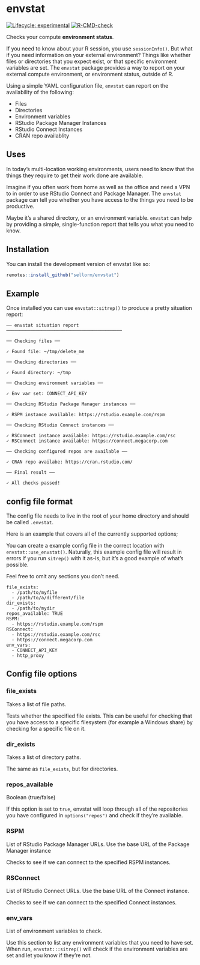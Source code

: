 
<!-- README.md is generated from README.Rmd. Please edit that file -->

# envstat

<!-- badges: start -->

[![Lifecycle:
experimental](https://img.shields.io/badge/lifecycle-experimental-orange.svg)](https://lifecycle.r-lib.org/articles/stages.html#experimental)
[![R-CMD-check](https://github.com/sellorm/envstat/workflows/R-CMD-check/badge.svg)](https://github.com/sellorm/envstat/actions)
<!-- badges: end -->

Checks your compute **environment status**.

If you need to know about your R session, you use `sessionInfo()`. But
what if you need information on your external environment? Things like
whether files or directories that you expect exist, or that specific
environment variables are set. The `envstat` package provides a way to
report on your external compute environment, or environment status,
outside of R.

Using a simple YAML configuration file, `envstat` can report on the
availability of the following:

-   Files
-   Directories
-   Environment variables
-   RStudio Package Manager Instances
-   RStudio Connect Instances
-   CRAN repo availablity

## Uses

In today’s multi-location working environments, users need to know that
the things they require to get their work done are available.

Imagine if you often work from home as well as the office and need a VPN
to in order to use RStudio Connect and Package Manager. The `envstat`
package can tell you whether you have access to the things you need to
be productive.

Maybe it’s a shared directory, or an environment variable. `envstat` can
help by providing a simple, single-function report that tells you what
you need to know.

## Installation

You can install the development version of envstat like so:

``` r
remotes::install_github("sellorm/envstat")
```

## Example

Once installed you can use `envstat::sitrep()` to produce a pretty
situation report:

    ── envstat situation report ───────────────────────────────────────────

    ── Checking files ──

    ✓ Found file: ~/tmp/delete_me

    ── Checking directories ──

    ✓ Found directory: ~/tmp

    ── Checking environment variables ──

    ✓ Env var set: CONNECT_API_KEY

    ── Checking RStudio Package Manager instances ──

    ✓ RSPM instance available: https://rstudio.example.com/rspm

    ── Checking RStudio Connect instances ──

    ✓ RSConnect instance available: https://rstudio.example.com/rsc
    ✓ RSConnect instance available: https://connect.megacorp.com

    ── Checking configured repos are available ──

    ✓ CRAN repo availabe: https://cran.rstudio.com/

    ── Final result ──

    ✓ All checks passed!

## config file format

The config file needs to live in the root of your home directory and
should be called `.envstat`.

Here is an example that covers all of the currently supported options;

You can create a example config file in the correct location with
`envstat::use_envstat()`. Naturally, this example config file will
result in errors if you run `sitrep()` with it as-is, but it’s a good
example of what’s possible.

Feel free to omit any sections you don’t need.

    file_exists:
      - /path/to/myfile
      - /path/to/a/different/file
    dir_exists:
      - /path/to/mydir
    repos_available: TRUE
    RSPM:
      - https://rstudio.example.com/rspm
    RSConnect:
      - https://rstudio.example.com/rsc
      - https://connect.megacorp.com
    env_vars:
      - CONNECT_API_KEY
      - http_proxy

## Config file options

### file_exists

Takes a list of file paths.

Tests whether the specified file exists. This can be useful for checking
that you have access to a specific filesystem (for example a Windows
share) by checking for a specific file on it.

### dir_exists

Takes a list of directory paths.

The same as `file_exists`, but for directories.

### repos_available

Boolean (true/false)

If this option is set to `true`, envstat will loop through all of the
repositories you have configured in `options("repos")` and check if
they’re available.

### RSPM

List of RStudio Package Manager URLs. Use the base URL of the Package
Manager instance

Checks to see if we can connect to the specified RSPM instances.

### RSConnect

List of RStudio Connect URLs. Use the base URL of the Connect instance.

Checks to see if we can connect to the specified Connect instances.

### env_vars

List of environment variables to check.

Use this section to list any environment variables that you need to have
set. When run, `envstat:::sitrep()` will check if the environment
variables are set and let you know if they’re not.
